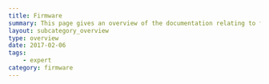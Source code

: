 ```yaml
---
title: Firmware
summary: This page gives an overview of the documentation relating to firmware.
layout: subcategory_overview
type: overview
date: 2017-02-06
tags: 
    - expert
category: firmware
---
```


